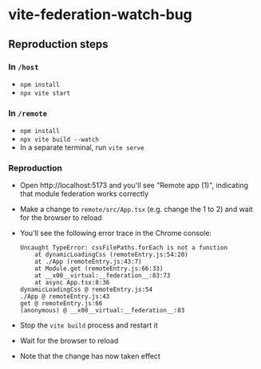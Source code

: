 # vite-federation-watch-bug

## Reproduction steps

### In `/host`

- `npm install`
- `npx vite start`

### In `/remote`

- `npm install`
- `npx vite build --watch`
- In a separate terminal, run `vite serve`

### Reproduction

- Open http://localhost:5173 and you'll see "Remote app (1)", indicating that module federation works correctly
- Make a change to `remote/src/App.tsx` (e.g. change the 1 to 2) and wait for the browser to reload
- You'll see the following error trace in the Chrome console:

  ```
  Uncaught TypeError: cssFilePaths.forEach is not a function
      at dynamicLoadingCss (remoteEntry.js:54:20)
      at ./App (remoteEntry.js:43:7)
      at Module.get (remoteEntry.js:66:33)
      at __x00__virtual:__federation__:83:73
      at async App.tsx:8:36
  dynamicLoadingCss @ remoteEntry.js:54
  ./App @ remoteEntry.js:43
  get @ remoteEntry.js:66
  (anonymous) @ __x00__virtual:__federation__:83
  ```
  
- Stop the `vite build` process and restart it
- Wait for the browser to reload
- Note that the change has now taken effect
